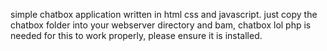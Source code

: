 simple chatbox application written in html css and javascript.
just copy the chatbox folder into your webserver directory and bam, chatbox lol
php is needed for this to work properly, please ensure it is installed.
